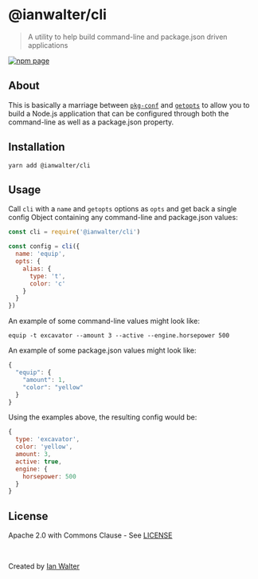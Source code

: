 # @ianwalter/cli
> A utility to help build command-line and package.json driven applications

[![npm page][npmImage]][npmUrl]

## About

This is basically a marriage between [`pkg-conf`][pkgConfUrl] and
[`getopts`][getoptsUrl] to allow you to build a Node.js application that can be
configured through both the command-line as well as a package.json property.

## Installation

```console
yarn add @ianwalter/cli
```

## Usage

Call `cli` with a `name` and `getopts` options as `opts` and get back a single
config Object containing any command-line and package.json values:

```js
const cli = require('@ianwalter/cli')

const config = cli({
  name: 'equip',
  opts: {
    alias: {
      type: 't',
      color: 'c'
    }
  }
})
```

An example of some command-line values might look like:

```console
equip -t excavator --amount 3 --active --engine.horsepower 500
```

An example of some package.json values might look like:

```js
{
  "equip": {
    "amount": 1,
    "color": "yellow"
  }
}
```

Using the examples above, the resulting config would be:

```js
{
  type: 'excavator',
  color: 'yellow',
  amount: 3,
  active: true,
  engine: {
    horsepower: 500
  }
}
```

## License

Apache 2.0 with Commons Clause - See [LICENSE][licenseUrl]

&nbsp;

Created by [Ian Walter](https://iankwalter.com)

[npmImage]: https://img.shields.io/npm/v/@ianwalter/cli.svg
[npmUrl]: https://www.npmjs.com/package/@ianwalter/cli
[pkgConfUrl]: https://github.com/sindresorhus/pkg-conf
[getoptsUrl]: https://github.com/jorgebucaran/getopts
[licenseUrl]: https://github.com/ianwalter/cli/blob/master/LICENSE
